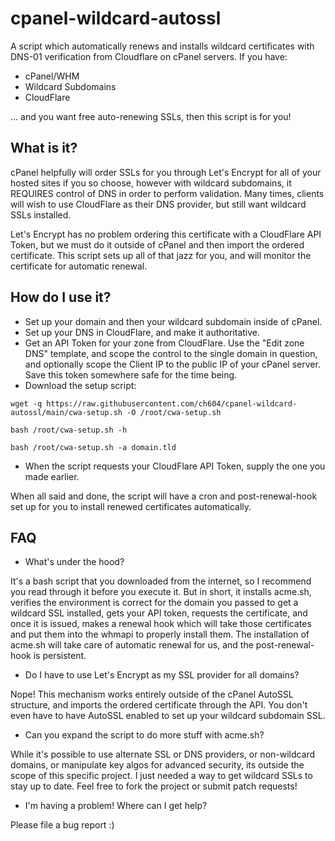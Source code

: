 # cpanel-wildcard-autossl
A script which automatically renews and installs wildcard certificates with DNS-01 verification from Cloudflare on cPanel servers. If you have:
* cPanel/WHM
* Wildcard Subdomains
* CloudFlare

... and you want free auto-renewing SSLs, then this script is for you!

## What is it?
cPanel helpfully will order SSLs for you through Let's Encrypt for all of your hosted sites if you so choose, however with wildcard subdomains, it REQUIRES control of DNS in order to perform validation. Many times, clients will wish to use CloudFlare as their DNS provider, but still want wildcard SSLs installed.

Let's Encrypt has no problem ordering this certificate with a CloudFlare API Token, but we must do it outside of cPanel and then import the ordered certificate. This script sets up all of that jazz for you, and will monitor the certificate for automatic renewal.

## How do I use it?
* Set up your domain and then your wildcard subdomain inside of cPanel.
* Set up your DNS in CloudFlare, and make it authoritative.
* Get an API Token for your zone from CloudFlare. Use the "Edit zone DNS" template, and scope the control to the single domain in question, and optionally scope the Client IP to the public IP of your cPanel server. Save this token somewhere safe for the time being.
* Download the setup script:

```
wget -q https://raw.githubusercontent.com/ch604/cpanel-wildcard-autossl/main/cwa-setup.sh -O /root/cwa-setup.sh

bash /root/cwa-setup.sh -h

bash /root/cwa-setup.sh -a domain.tld
```

* When the script requests your CloudFlare API Token, supply the one you made earlier.

When all said and done, the script will have a cron and post-renewal-hook set up for you to install renewed certificates automatically.

## FAQ
* What's under the hood?

It's a bash script that you downloaded from the internet, so I recommend you read through it before you execute it. But in short, it installs acme.sh, verifies the environment is correct for the domain you passed to get a wildcard SSL installed, gets your API token, requests the certificate, and once it is issued, makes a renewal hook which will take those certificates and put them into the whmapi to properly install them. The installation of acme.sh will take care of automatic renewal for us, and the post-renewal-hook is persistent.

* Do I have to use Let's Encrypt as my SSL provider for all domains?

Nope! This mechanism works entirely outside of the cPanel AutoSSL structure, and imports the ordered certificate through the API. You don't even have to have AutoSSL enabled to set up your wildcard subdomain SSL.

* Can you expand the script to do more stuff with acme.sh?

While it's possible to use alternate SSL or DNS providers, or non-wildcard domains, or manipulate key algos for advanced security, its outside the scope of this specific project. I just needed a way to get wildcard SSLs to stay up to date. Feel free to fork the project or submit patch requests!

* I'm having a problem! Where can I get help?

Please file a bug report :)
